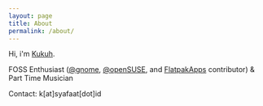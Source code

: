 ```yaml
---
layout: page
title: About
permalink: /about/
---
```


Hi, i'm [Kukuh](https://twitter.com/cho2MLHC).

FOSS Enthusiast ([@gnome](https://twitter.com/gnome), [@openSUSE](https://twitter.com/openSUSE), and [FlatpakApps](https://twitter.com/FlatpakApps) contributor) & Part Time Musician

Contact: k[at]syafaat[dot]id
